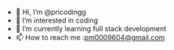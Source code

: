 - 👋 Hi, I’m @pricodingg
- 👀 I’m interested in coding
- 🌱 I’m currently learning full stack development
- 📫 How to reach me :pm0009604@gmail.com

<!---
pricodingg/pricodingg is a ✨ special ✨ repository because its `README.md` (this file) appears on your GitHub profile.
You can click the Preview link to take a look at your changes.
--->
